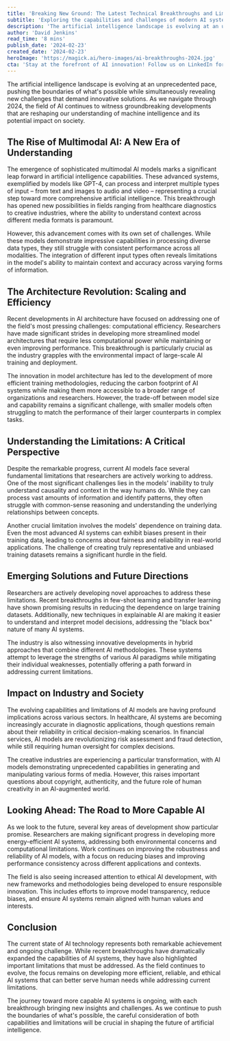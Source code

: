 ```yaml
---
title: 'Breaking New Ground: The Latest Technical Breakthroughs and Limitations of AI Models'
subtitle: 'Exploring the capabilities and challenges of modern AI systems'
description: 'The artificial intelligence landscape is evolving at an unprecedented pace. Explore the latest technical achievements and persistent limitations shaping the future of artificial intelligence in 2024.'
author: 'David Jenkins'
read_time: '8 mins'
publish_date: '2024-02-23'
created_date: '2024-02-23'
heroImage: 'https://magick.ai/hero-images/ai-breakthroughs-2024.jpg'
cta: 'Stay at the forefront of AI innovation! Follow us on LinkedIn for daily updates on breakthrough technologies and expert insights into the evolving landscape of artificial intelligence.'
---
```


The artificial intelligence landscape is evolving at an unprecedented pace, pushing the boundaries of what's possible while simultaneously revealing new challenges that demand innovative solutions. As we navigate through 2024, the field of AI continues to witness groundbreaking developments that are reshaping our understanding of machine intelligence and its potential impact on society.

## The Rise of Multimodal AI: A New Era of Understanding

The emergence of sophisticated multimodal AI models marks a significant leap forward in artificial intelligence capabilities. These advanced systems, exemplified by models like GPT-4, can process and interpret multiple types of input – from text and images to audio and video – representing a crucial step toward more comprehensive artificial intelligence. This breakthrough has opened new possibilities in fields ranging from healthcare diagnostics to creative industries, where the ability to understand context across different media formats is paramount.

However, this advancement comes with its own set of challenges. While these models demonstrate impressive capabilities in processing diverse data types, they still struggle with consistent performance across all modalities. The integration of different input types often reveals limitations in the model's ability to maintain context and accuracy across varying forms of information.

## The Architecture Revolution: Scaling and Efficiency

Recent developments in AI architecture have focused on addressing one of the field's most pressing challenges: computational efficiency. Researchers have made significant strides in developing more streamlined model architectures that require less computational power while maintaining or even improving performance. This breakthrough is particularly crucial as the industry grapples with the environmental impact of large-scale AI training and deployment.

The innovation in model architecture has led to the development of more efficient training methodologies, reducing the carbon footprint of AI systems while making them more accessible to a broader range of organizations and researchers. However, the trade-off between model size and capability remains a significant challenge, with smaller models often struggling to match the performance of their larger counterparts in complex tasks.

## Understanding the Limitations: A Critical Perspective

Despite the remarkable progress, current AI models face several fundamental limitations that researchers are actively working to address. One of the most significant challenges lies in the models' inability to truly understand causality and context in the way humans do. While they can process vast amounts of information and identify patterns, they often struggle with common-sense reasoning and understanding the underlying relationships between concepts.

Another crucial limitation involves the models' dependence on training data. Even the most advanced AI systems can exhibit biases present in their training data, leading to concerns about fairness and reliability in real-world applications. The challenge of creating truly representative and unbiased training datasets remains a significant hurdle in the field.

## Emerging Solutions and Future Directions

Researchers are actively developing novel approaches to address these limitations. Recent breakthroughs in few-shot learning and transfer learning have shown promising results in reducing the dependence on large training datasets. Additionally, new techniques in explainable AI are making it easier to understand and interpret model decisions, addressing the "black box" nature of many AI systems.

The industry is also witnessing innovative developments in hybrid approaches that combine different AI methodologies. These systems attempt to leverage the strengths of various AI paradigms while mitigating their individual weaknesses, potentially offering a path forward in addressing current limitations.

## Impact on Industry and Society

The evolving capabilities and limitations of AI models are having profound implications across various sectors. In healthcare, AI systems are becoming increasingly accurate in diagnostic applications, though questions remain about their reliability in critical decision-making scenarios. In financial services, AI models are revolutionizing risk assessment and fraud detection, while still requiring human oversight for complex decisions.

The creative industries are experiencing a particular transformation, with AI models demonstrating unprecedented capabilities in generating and manipulating various forms of media. However, this raises important questions about copyright, authenticity, and the future role of human creativity in an AI-augmented world.

## Looking Ahead: The Road to More Capable AI

As we look to the future, several key areas of development show particular promise. Researchers are making significant progress in developing more energy-efficient AI systems, addressing both environmental concerns and computational limitations. Work continues on improving the robustness and reliability of AI models, with a focus on reducing biases and improving performance consistency across different applications and contexts.

The field is also seeing increased attention to ethical AI development, with new frameworks and methodologies being developed to ensure responsible innovation. This includes efforts to improve model transparency, reduce biases, and ensure AI systems remain aligned with human values and interests.

## Conclusion

The current state of AI technology represents both remarkable achievement and ongoing challenge. While recent breakthroughs have dramatically expanded the capabilities of AI systems, they have also highlighted important limitations that must be addressed. As the field continues to evolve, the focus remains on developing more efficient, reliable, and ethical AI systems that can better serve human needs while addressing current limitations.

The journey toward more capable AI systems is ongoing, with each breakthrough bringing new insights and challenges. As we continue to push the boundaries of what's possible, the careful consideration of both capabilities and limitations will be crucial in shaping the future of artificial intelligence.